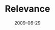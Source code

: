 ---
layout: media
category: media
series: "Roadmap For A Revolution"
title: "Relevance"
date: 2009-06-29
description: "Chuck Mingo discusses the importance of relevance in the revolution of the early church."
video: "https://s3.amazonaws.com/crossroadsvideomessages/Roadmap7.mp4"
video-poster: "https://www.crossroads.net/uploadedfiles/Roadmap7-still.jpg"
---